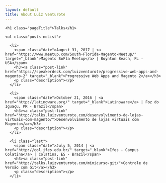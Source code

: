 ```yaml
---
layout: default
title: About Luiz Venturote
---
```


<div class="talks" id="talks">

	<h1 class="pageTitle">Talks</h1>

	<ul class="posts noList">

      <li>
        <span class="date">August 31, 2017 | <a href="https://www.meetup.com/South-Florida-Magento-Meetup/" target="_blank">Magento SoFla Meetup</a> | Boynton Beach, FL - USA</span>
        <h3><a class="post-link" href="https://speakerdeck.com/luizventurote/progressive-web-apps-and-magento-2" target="_blank">Progressive Web Apps and Magento 2</a></h3>
        <p class="description"></p>
      </li>

      <li>
        <span class="date">October 21, 2016 | <a href="http://latinoware.org/" target="_blank">Latinoware</a> | Foz do Iguaçu, PR - Brazil</span>
        <h3><a class="post-link" href="http://talks.luizventurote.com/desenvolvimento-de-lojas-virtuais-com-magento/">Desenvolvimento de lojas virtuais com Magento</a></h3>
        <p class="description"></p>
      </li>

      <li class="last">
        <span class="date">July 5, 2014 | <a href="http://col.ifes.edu.br/" target="_blank">Ifes - Campus Colatina</a> | Colatina, ES - Brazil</span>
        <h3><a class="post-link" href="http://talks.luizventurote.com/minicurso-git/">Controle de Versão com Git</a></h3>
        <p class="description"></p>
      </li>

  </ul>

</div>
